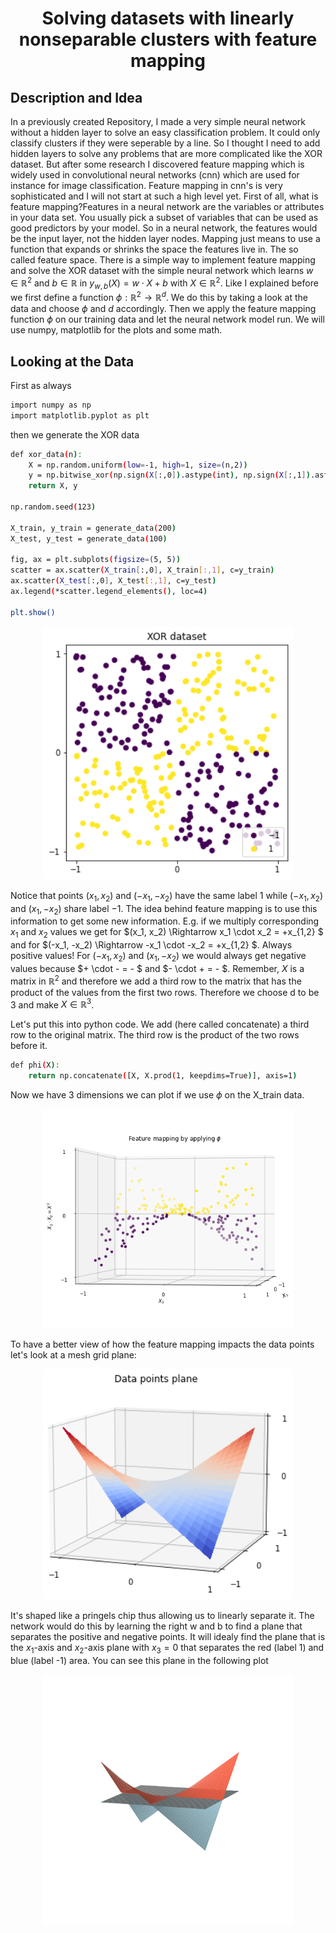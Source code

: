 <h1 align="center">Solving datasets with linearly nonseparable clusters with feature mapping</h1>

## Description and Idea
In a previously created Repository, I made a very simple neural network without a hidden layer to solve an easy classification problem. It could only classify clusters if they were seperable by a line. So I thought I need to add hidden layers to solve any problems that are more complicated like the XOR dataset. But after some research I discovered feature mapping which is widely used in convolutional neural networks (cnn) which are used for instance for image classification. Feature mapping in cnn's is very sophisticated and I will not start at such a high level yet. First of all, what is feature mapping?Features in a neural network are the variables or attributes in your data set. You usually pick a subset of variables that can be used as good predictors by your model. So in a neural network, the features would be the input layer, not the hidden layer nodes. Mapping just means to use a function that expands or shrinks the space the features live in. The so called feature space. There is a simple way to implement feature mapping and solve the XOR dataset with the simple neural network which learns $w \in \mathbb{R}^2$ and $b \in \mathbb{R}$ in $y_{w,b}(X) = w \cdot X + b$ with $X \in \mathbb{R}^2$. Like I explained before we first define a function $\phi : \mathbb{R}^2 \rightarrow \mathbb{R}^d$. We do this by taking a look at the data and choose $\phi$ and $d$ accordingly. Then we apply the feature mapping function $\phi$ on our training data and let the neural network model run. We will use numpy, matplotlib for the plots and some math.

## Looking at the Data

First as always
``` bash
import numpy as np
import matplotlib.pyplot as plt
```

then we generate the XOR data

``` bash
def xor_data(n):
    X = np.random.uniform(low=-1, high=1, size=(n,2))
    y = np.bitwise_xor(np.sign(X[:,0]).astype(int), np.sign(X[:,1]).astype(int))+1
    return X, y

np.random.seed(123) 

X_train, y_train = generate_data(200)
X_test, y_test = generate_data(100)

fig, ax = plt.subplots(figsize=(5, 5))
scatter = ax.scatter(X_train[:,0], X_train[:,1], c=y_train)
ax.scatter(X_test[:,0], X_test[:,1], c=y_test)
ax.legend(*scatter.legend_elements(), loc=4)

plt.show()
```
<p align="center"> 
    <img width=400 src="./visualization/XOR_dataset.png">
</p>

Notice that points $(x_1, x_2)$ and $(-x_1, -x_2)$ have the same label $1$ while $(-x_1, x_2)$ and $(x_1, -x_2)$ share label $-1$. The idea behind feature mapping is to use this information to get some new information. E.g. if we multiply corresponding $x_1$ and $x_2$ values we get for $(x_1, x_2) \Rightarrow x_1 \cdot x_2 = +x_{1,2} $ and for $(-x_1, -x_2) \Rightarrow -x_1 \cdot -x_2 = +x_{1,2} $. Always positive values! For $(-x_1, x_2)$ and $(x_1, -x_2)$ we would always get negative values because $+ \cdot - = - $ and $- \cdot + = - $. Remember, $X$ is a matrix in $\mathbb{R}^2$ and therefore we add a third row to the matrix that has the product of the values from the first two rows. Therefore we choose d to be 3 and make $X \in \mathbb{R}^3$.

Let's put this into python code. We add (here called concatenate) a third row to the original matrix. The third row is the product of the two rows before it.
``` bash
def phi(X):
    return np.concatenate([X, X.prod(1, keepdims=True)], axis=1)
```
Now we have 3 dimensions we can plot if we use $\phi$ on the X_train data.

<p align="center"> 
    <img width=400 src="./visualization/XOR_featureMapping.png">
</p>

To have a better view of how the feature mapping impacts the data points let's look at a mesh grid plane:

<p align="center"> 
    <img width=400 src="./visualization/XOR_dataPlane.png">
</p>

It's shaped like a pringels chip thus allowing us to linearly separate it. The network would do this by learning the right w and b to find a plane that separates the positive and negative points. It will idealy find the plane that is the $x_1$-axis and $x_2$-axis plane with $x_3 = 0$ that separates the red (label 1) and blue (label -1) area. You can see this plane in the following plot

<p align="center"> 
    <img width=400 src="./visualization/XOR_dataPlaneClassified.png">
</p>
